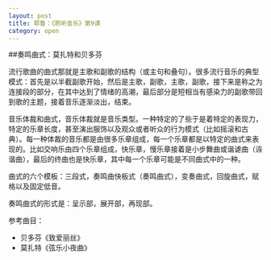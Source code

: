 ```yaml
---
layout: post
title: 耶鲁：《聆听音乐》第9课
category: open
---
```

##奏鸣曲式：莫扎特和贝多芬
 
流行歌曲的曲式那就是主歌和副歌的结构（或主句和叠句）。很多流行音乐的典型模式：首先是以半截副歌开始，然后是主歌，副歌，主歌，副歌，接下来是称之为连接段的部分，在其中达到了情绪的高潮，最后部分是短相当有感染力的副歌带回到歌的主题，接着音乐逐渐淡出，结束。
 
音乐体裁和曲式，音乐体裁就是音乐类型。一种特定的了些于是着特定的表现力，特定的乐章长度，甚至演出服饰以及观众或者听众的行为模式（比如摇滚和古典）。每一种体裁的音乐都是由很多乐章组成，每一个乐章都是以特定的曲式来表现的。比如交响乐由四个乐章组成，快乐章，慢乐章接着是小步舞曲或谐谑曲（诙谐曲），最后的终曲也是快乐章，其中每一个乐章可能是不同曲式中的一种。
 
曲式的六个模板：三段式，奏鸣曲快板式（奏鸣曲式），变奏曲式，回旋曲式，赋格以及固定低音。
 
奏鸣曲式的形式是：呈示部，展开部，再现部。
 
参考曲目：

*  贝多芬《致爱丽丝》
*  莫扎特《弦乐小夜曲》
